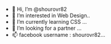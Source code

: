 - 👋 Hi, I’m @shourovr82
- 👀 I’m interested in Web Design..
- 🌱 I’m currently learning CSS ...
- 💞️ I’m looking for a partner ...
- 📫 facebook username : shourovr82...

<!---
shourovr82/shourovr82 is a ✨ special ✨ repository because its `README.md` (this file) appears on your GitHub profile.
You can click the Preview link to take a look at your changes.
--->
